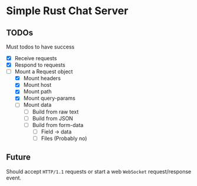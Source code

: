 # Simple Rust Chat Server

## TODOs

Must todos to have success

- [x] Receive requests
- [x] Respond to requests
- [ ] Mount a Request object
  - [x] Mount headers
  - [x] Mount host
  - [x] Mount path
  - [x] Mount query-params
  - [ ] Mount data
    - [ ] Build from raw text
    - [ ] Build from JSON
    - [ ] Build from form-data
      - [ ] Field -> data
      - [ ] Files (Probably no)

## Future

Should accept `HTTP/1.1` requests or start a web `WebSocket` request/response event.